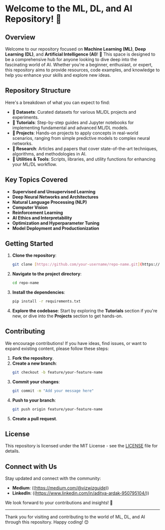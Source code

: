 # Welcome to the ML, DL, and AI Repository! 👋

## Overview

Welcome to our repository focused on **Machine Learning (ML)**, **Deep Learning (DL)**, and **Artificial Intelligence (AI)**! 🚀 This space is designed to be a comprehensive hub for anyone looking to dive deep into the fascinating world of AI. Whether you're a beginner, enthusiast, or expert, this repository aims to provide resources, code examples, and knowledge to help you enhance your skills and explore new ideas.

## Repository Structure

Here's a breakdown of what you can expect to find:

- **📁 Datasets**: Curated datasets for various ML/DL projects and experiments.
- **📁 Tutorials**: Step-by-step guides and Jupyter notebooks for implementing fundamental and advanced ML/DL models.
- **📁 Projects**: Hands-on projects to apply concepts in real-world scenarios, ranging from simple predictive models to complex neural networks.
- **📁 Research**: Articles and papers that cover state-of-the-art techniques, algorithms, and methodologies in AI.
- **📁 Utilities & Tools**: Scripts, libraries, and utility functions for enhancing your ML/DL workflow.

## Key Topics Covered

- **Supervised and Unsupervised Learning**
- **Deep Neural Networks and Architectures**
- **Natural Language Processing (NLP)**
- **Computer Vision**
- **Reinforcement Learning**
- **AI Ethics and Interpretability**
- **Optimization and Hyperparameter Tuning**
- **Model Deployment and Productionization**

## Getting Started

1. **Clone the repository**:
   ```bash
   git clone [https://github.com/your-username/repo-name.git](https://github.com/adityaardak/LinkedIn.git)
   ```
2. **Navigate to the project directory**:
   ```bash
   cd repo-name
   ```
3. **Install the dependencies**:
   ```bash
   pip install -r requirements.txt
   ```

4. **Explore the codebase**:
   Start by exploring the **Tutorials** section if you're new, or dive into the **Projects** section to get hands-on.

## Contributing

We encourage contributions! If you have ideas, find issues, or want to expand existing content, please follow these steps:

1. **Fork the repository**.
2. **Create a new branch**:
   ```bash
   git checkout -b feature/your-feature-name
   ```
3. **Commit your changes**:
   ```bash
   git commit -m "Add your message here"
   ```
4. **Push to your branch**:
   ```bash
   git push origin feature/your-feature-name
   ```
5. **Create a pull request**.

## License

This repository is licensed under the MIT License - see the [LICENSE](LICENSE) file for details.

## Connect with Us

Stay updated and connect with the community:
- **Medium**: ((https://medium.com/@vizwizguide))
- **LinkedIn**: ((https://www.linkedin.com/in/aditya-ardak-950795104/))

We look forward to your contributions and insights! 🙌

---

Thank you for visiting and contributing to the world of ML, DL, and AI through this repository. Happy coding! 😊


